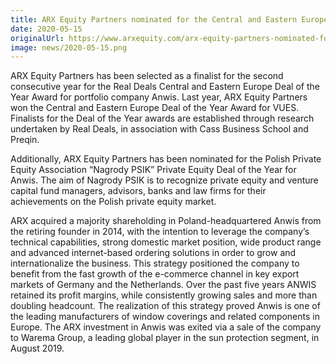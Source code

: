 ```yaml
---
title: ARX Equity Partners nominated for the Central and Eastern Europe Deal of the Year Award and the Nagrody PSIK Private Equity Deal of the Year Award
date: 2020-05-15
originalUrl: https://www.arxequity.com/arx-equity-partners-nominated-for-the-central-and-eastern-europe-deal-of-the-year-award-and-the-nagrody-psik-private-equity-deal-of-the-year-award/
image: news/2020-05-15.png
---
```


ARX Equity Partners has been selected as a finalist for the second consecutive year for the Real Deals Central and Eastern Europe Deal of the Year Award for portfolio company Anwis. Last year, ARX Equity Partners won the Central and Eastern Europe Deal of the Year Award for VUES. Finalists for the Deal of the Year awards are established through research undertaken by Real Deals, in association with Cass Business School and Preqin.

Additionally, ARX Equity Partners has been nominated for the Polish Private Equity Association “Nagrody PSIK” Private Equity Deal of the Year for Anwis. The aim of Nagrody PSIK is to recognize private equity and venture capital fund managers, advisors, banks and law firms for their achievements on the Polish private equity market.

ARX acquired a majority shareholding in Poland-headquartered Anwis from the retiring founder in 2014, with the intention to leverage the company’s technical capabilities, strong domestic market position, wide product range and advanced internet-based ordering solutions in order to grow and internationalize the business. This strategy positioned the company to benefit from the fast growth of the e-commerce channel in key export markets of Germany and the Netherlands. Over the past five years ANWIS retained its profit margins, while consistently growing sales and more than doubling headcount. The realization of this strategy proved Anwis is one of the leading manufacturers of window coverings and related components in Europe. The ARX investment in Anwis was exited via a sale of the company to Warema Group, a leading global player in the sun protection segment, in August 2019.
